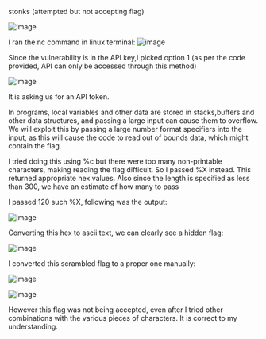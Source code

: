 stonks (attempted but not accepting flag)

 ![image](https://github.com/itstanayhere/picoctf/assets/147296398/c9a11bda-4c4f-4f58-97c2-bcb93d6d96ff)


I ran the nc command in linux terminal:
![image](https://github.com/itstanayhere/picoctf/assets/147296398/23b16fbc-075b-4781-a696-0486eb804d90)
 

Since the vulnerability is in the API key,I picked option 1 (as per the code provided, API can only be accessed through this method)

 ![image](https://github.com/itstanayhere/picoctf/assets/147296398/fe04a622-56ae-48d9-82b5-de32debbad48)


It is asking us for an API token. 

In programs, local variables and other data are stored in stacks,buffers and other data structures, and passing a large input can cause them to overflow. We will exploit this by passing a large number format specifiers into the input, as this will cause the code to read out of bounds data, which might contain the flag.

I tried doing this using %c but there were too many non-printable characters, making reading the flag difficult. So I passed %X instead. This returned appropriate hex values. Also since the length is specified as less than 300, we have an estimate of how many to pass

I passed 120 such %X, following was the output:

 ![image](https://github.com/itstanayhere/picoctf/assets/147296398/4672149d-bcdb-43a3-a46b-96175eaa8134)


Converting this hex to ascii text, we can clearly see a hidden flag:

 ![image](https://github.com/itstanayhere/picoctf/assets/147296398/965b6691-5ae3-4c02-b32f-39c554e0b0d6)


I converted this scrambled flag to a proper one manually:
 
![image](https://github.com/itstanayhere/picoctf/assets/147296398/fce36119-5ac5-428e-b86f-a0fbd5774d5e)

![image](https://github.com/itstanayhere/picoctf/assets/147296398/becdf3b7-dd88-450e-a508-12c347add1cc)

However this flag was not being accepted, even after I tried other combinations with the various pieces of characters. It is correct to my understanding.
